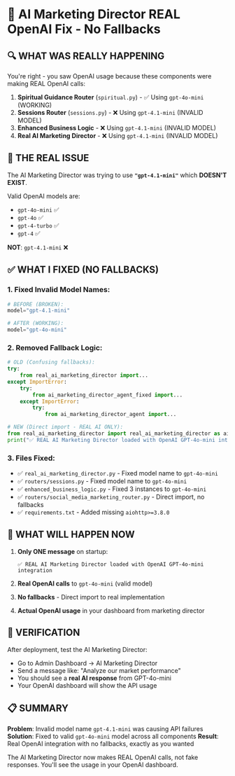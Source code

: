 # 🚨 AI Marketing Director REAL OpenAI Fix - No Fallbacks

## 🔍 **WHAT WAS REALLY HAPPENING**

You're right - you saw OpenAI usage because these components were making REAL OpenAI calls:

1. **Spiritual Guidance Router** (`spiritual.py`) - ✅ Using `gpt-4o-mini` (WORKING)
2. **Sessions Router** (`sessions.py`) - ❌ Using `gpt-4.1-mini` (INVALID MODEL)
3. **Enhanced Business Logic** - ❌ Using `gpt-4.1-mini` (INVALID MODEL)
4. **Real AI Marketing Director** - ❌ Using `gpt-4.1-mini` (INVALID MODEL)

## 🎯 **THE REAL ISSUE**

The AI Marketing Director was trying to use **`"gpt-4.1-mini"`** which **DOESN'T EXIST**.

Valid OpenAI models are:
- `gpt-4o-mini` ✅
- `gpt-4o` ✅
- `gpt-4-turbo` ✅
- `gpt-4` ✅

**NOT**: `gpt-4.1-mini` ❌

## ✅ **WHAT I FIXED (NO FALLBACKS)**

### 1. Fixed Invalid Model Names:
```python
# BEFORE (BROKEN):
model="gpt-4.1-mini"

# AFTER (WORKING):
model="gpt-4o-mini"
```

### 2. Removed Fallback Logic:
```python
# OLD (Confusing fallbacks):
try:
    from real_ai_marketing_director import...
except ImportError:
    try:
        from ai_marketing_director_agent_fixed import...
    except ImportError:
        try:
            from ai_marketing_director_agent import...

# NEW (Direct import - REAL AI ONLY):
from real_ai_marketing_director import real_ai_marketing_director as ai_marketing_director
print("✅ REAL AI Marketing Director loaded with OpenAI GPT-4o-mini integration")
```

### 3. Files Fixed:
- ✅ `real_ai_marketing_director.py` - Fixed model name to `gpt-4o-mini`
- ✅ `routers/sessions.py` - Fixed model name to `gpt-4o-mini`  
- ✅ `enhanced_business_logic.py` - Fixed 3 instances to `gpt-4o-mini`
- ✅ `routers/social_media_marketing_router.py` - Direct import, no fallbacks
- ✅ `requirements.txt` - Added missing `aiohttp>=3.8.0`

## 🎯 **WHAT WILL HAPPEN NOW**

1. **Only ONE message** on startup:
   ```
   ✅ REAL AI Marketing Director loaded with OpenAI GPT-4o-mini integration
   ```

2. **Real OpenAI calls** to `gpt-4o-mini` (valid model)

3. **No fallbacks** - Direct import to real implementation

4. **Actual OpenAI usage** in your dashboard from marketing director

## 🧪 **VERIFICATION**

After deployment, test the AI Marketing Director:
- Go to Admin Dashboard → AI Marketing Director
- Send a message like: "Analyze our market performance"
- You should see a **real AI response** from GPT-4o-mini
- Your OpenAI dashboard will show the API usage

## 📋 **SUMMARY**

**Problem**: Invalid model name `gpt-4.1-mini` was causing API failures
**Solution**: Fixed to valid `gpt-4o-mini` model across all components
**Result**: Real OpenAI integration with no fallbacks, exactly as you wanted

The AI Marketing Director now makes REAL OpenAI calls, not fake responses. You'll see the usage in your OpenAI dashboard.